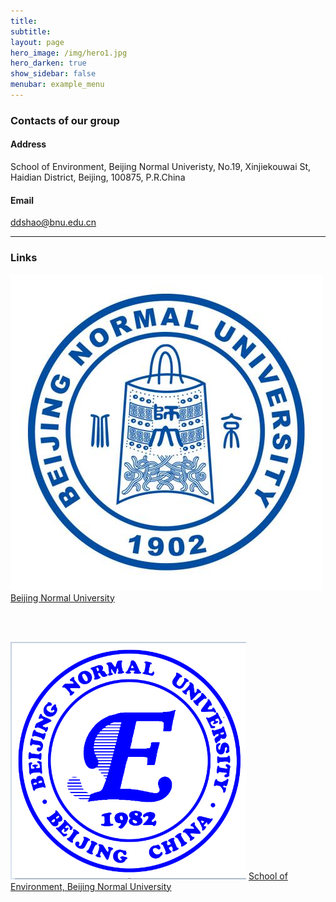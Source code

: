 ```yaml
---
title: 
subtitle: 
layout: page
hero_image: /img/hero1.jpg
hero_darken: true
show_sidebar: false
menubar: example_menu
---
```



### Contacts of our group

#### Address
School of Environment, Beijing Normal Univeristy, No.19, Xinjiekouwai St, Haidian District, Beijing, 100875, P.R.China

#### Email
ddshao@bnu.edu.cn


---
### Links

[![bnu](/img/bnu0.jpg)](https://english.bnu.edu.cn/)
[Beijing Normal University](https://english.bnu.edu.cn/)


<br>
<br>

[![env](/img/environment1.jpg)](https://english.bnu.edu.cn/schoolsdepartments/byx/113309.htm)
[School of Environment, Beijing Normal University](https://english.bnu.edu.cn/schoolsdepartments/byx/113309.htm)